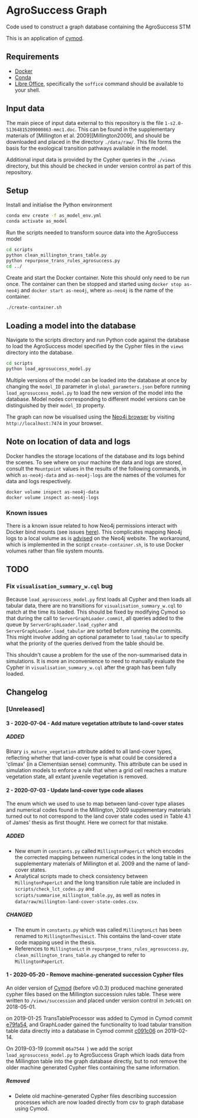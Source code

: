 # AgroSuccess Graph

Code used to construct a graph database containing the AgroSuccess STM

This is an application of [cymod](https://github.com/lanecodes/cymod).

## Requirements

- [Docker](https://docs.docker.com/install/)
- [Conda](https://docs.conda.io/en/latest/)
- [Libre Office](https://www.libreoffice.org/), specifically the `soffice`
  command should be available to your shell.

## Input data

The main piece of input data external to this repository is the file
`1-s2.0-S1364815209000863-mmc1.doc`. This can be found in the supplementary
materials of [Millington et al. 2009][Millington2009], and should be
downloaded and placed in the directory `./data/raw/`. This file forms the
basis for the exological transition pathways available in the model.

Additional input data is provided by the Cypher queries in the `./views`
directory, but this should be checked in under version control as part of this
repository.

## Setup

Install and initialise the Python environment

```bash
conda env create -f as_model_env.yml
conda activate as_model
```

Run the scripts needed to transform source data into the AgroSuccess model

```bash
cd scripts
python clean_millington_trans_table.py
python repurpose_trans_rules_agrosuccess.py
cd ../
```

Create and start the Docker container. Note this should only need to be run
once. The container can then be stopped and started using
`docker stop as-neo4j` and `docker start as-neo4j`, where `as-neo4j` is the
name of the container.

```bash
./create-container.sh
```

## Loading a model into the database

Navigate to the scripts directory and run Python code against the database to
load the AgroSuccess model specified by the Cypher files in the `views` directory
into the database.

```bash
cd scripts
python load_agrosuccess_model.py
```

Multiple versions of the model can be loaded into the database at once by
changing the `model_ID` parameter in `global_parameters.json` before running
`load_agrosuccess_model.py` to load the new version of the model into the database.
Model nodes corresponding to different model versions can be distinguished by
their `model_ID` property.

The graph can now be visualised using the
[Neo4j browser](https://neo4j.com/developer/neo4j-browser/) by visiting
`http://localhost:7474` in your browser.

## Note on location of data and logs

Docker handles the storage locations of the database and its logs behind the
scenes. To see where on your machine the data and logs are stored, consult the
`Mountpoint` values in the results of the following commands, in which
`as-neo4j-data` and `as-neo4j-logs` are the names of the volumes for data and
logs respectively.

```bash
docker volume inspect as-neo4j-data
docker volume inspect as-neo4j-logs
```

### Known issues

There is a known issue related to how Neo4j permissions interact with Docker
bind mounts (see issues
[here](https://github.com/neo4j/docker-neo4j/issues/130)). This complicates
mapping Neo4j logs to a local volume as is
[advised](https://neo4j.com/developer/docker-run-neo4j/) on the Neo4j website.
The workaround, which is implemented in the script `create-container.sh`, is
to use Docker volumes rather than file system mounts.

## TODO

### Fix `visualisation_summary_w.cql` bug

Because `load_agrosuccess_model.py` first loads all Cypher and then loads all tabular data, there are no transitions for `visualisation_summary_w.cql` to match at the time its loaded. This should be fixed by modifying Cymod so that during the call to `ServerGraphLoader.commit`, all queries added to the queue by `ServerGraphLoader.load_cypher` and `ServerGraphLoader.load_tabular` are sorted before running the commits. This might involve adding an optional parameter to `load_tabular` to specify what the priority of the queries derived from the table should be.

This shouldn't cause a problem for the use of the non-summarised data in
simulations. It is more an inconvenience to need to manually evaluate the
Cypher in `visualisation_summary_w.cql` after the graph has been fully loaded.

## Changelog

### [Unreleased]

#### 3 - 2020-07-04 - Add mature vegetation attribute to land-cover states

##### ADDED

Binary `is_mature_vegetation` attribute added to all land-cover types,
reflecting whether that land-cover type is what could be considered a 'climax'
(in a Clementsian sense) community. This attribute can be used in simulation
models to enforce a rule that when a grid cell reaches a mature vegetation
state, all extant juvenile vegetation is removed.

#### 2 - 2020-07-03 - Update land-cover type code aliases

The enum which we used to use to map between land-cover type aliases and
numerical codes found in the Millington, 2009 supplementary materials turned
out to not correspond to the land cover state codes used in Table 4.1 of
James' thesis as first thought. Here we correct for that mistake.

##### ADDED

- New enum in `constants.py` called `MillingtonPaperLct` which encodes the
  corrected mapping between numerical codes in the long table in the
  supplementary materials of Millington et al. 2009 and the name of land-cover
  states.
- Analytical scripts made to check consistency between `MillingtonPaperLct` and
  the long transition rule table are included in `scripts/check_lct_codes.py`
  and `scripts/summarise_millington_table.py`, as well as notes in
  `data/raw/millington-land-cover-state-codes.csv`.

##### CHANGED

- The enum in `constants.py` which was called `MillingtonLct` has been renamed
  to `MillingtonThesisLct`. This contains the land-cover state code mapping
  used in the thesis.
- References to `MillingtonLct` in `repurpose_trans_rules_agrosuccess.py`,
  `clean_millington_trans_table.py` changed to refer to `MillingtonPaperLct`.

#### 1 - 2020-05-20 - Remove machine-generated succession Cypher files

An older version of [Cymod](https://github.com/lanecodes/cymod) (before v0.0.3) produced machine generated cypher files based on the Millington succession rules table. These were written to `/views/succession` and placed under version control in `3e9c481` on 2018-05-01.

on 2019-01-25 TransTableProcessor was added to Cymod in Cymod commit [e79fa54](https://github.com/lanecodes/cymod/commit/e79fa545d68e59f4608bdb99992402ed4f6ec7fb), and GraphLoader gained the functionality to load tabular transition table data directly into a database in Cymod commit [c091c06](https://github.com/lanecodes/cymod/commit/c091c06f3b049d272df2925d6ab11f7865330552) on 2019-02-14.

On 2019-03-19 (commit `06a7544 `) we add the script `load_agrosuccess_model.py` to AgroSuccess Graph which loads data from the Millington table into the graph database directly, but to not remove the older machine generated Cypher files containing the same information.

##### Removed

- Delete old machine-generated Cypher files describing succession processes which are now loaded directly from csv to graph database using Cymod.
